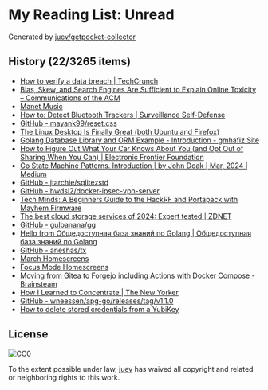 # My Reading List: Unread

Generated by [juev/getpocket-collector](https://github.com/juev/getpocket-collector)

## History (22/3265 items)

- [How to verify a data breach | TechCrunch](https://techcrunch.com/2024/03/15/how-to-verify-a-data-breach/)
- [Bias, Skew, and Search Engines Are Sufficient to Explain Online Toxicity – Communications of the ACM](https://cacm.acm.org/opinion/bias-skew-and-search-engines-are-sufficient-to-explain-online-toxicity/)
- [Manet Music](https://tilo.dev/manet/)
- [How to: Detect Bluetooth Trackers | Surveillance Self-Defense](https://ssd.eff.org/module/how-to-detect-bluetooth-trackers)
- [GitHub - mayank99/reset.css](https://github.com/mayank99/reset.css)
- [The Linux Desktop Is Finally Great (both Ubuntu and Firefox)](https://punkx.org/jackdoe/linux-desktop.html)
- [Golang Database Library and ORM Example - Introduction - gmhafiz Site](https://www.gmhafiz.com/blog/golang-database-library-orm-example-intro/)
- [How to Figure Out What Your Car Knows About You (and Opt Out of Sharing When You Can) | Electronic Frontier Foundation](https://www.eff.org/deeplinks/2024/03/how-figure-out-what-your-car-knows-about-you-and-opt-out-sharing-when-you-can)
- [Go State Machine Patterns. Introduction | by John Doak | Mar, 2024 | Medium](https://medium.com/@johnsiilver/go-state-machine-patterns-3b667f345b5e)
- [GitHub - jtarchie/sqlitezstd](https://github.com/jtarchie/sqlitezstd)
- [GitHub - hwdsl2/docker-ipsec-vpn-server](https://github.com/hwdsl2/docker-ipsec-vpn-server)
- [Tech Minds: A Beginners Guide to the HackRF and Portapack with Mayhem Firmware](https://www.rtl-sdr.com/tech-minds-a-beginners-guide-to-the-hackrf-and-portapack-with-mayhem-firmware/)
- [The best cloud storage services of 2024: Expert tested | ZDNET](https://www.zdnet.com/article/best-cloud-storage/)
- [GitHub - gulbanana/gg](https://github.com/gulbanana/gg)
- [Hello from Общедоступная база знаний по Golang | Общедоступная база знаний по Golang](https://golangreview.ru)
- [GitHub - aneshas/tx](https://github.com/aneshas/tx)
- [March Homescreens](https://www.tiffwhite.me/blog/march-homescreens)
- [Focus Mode Homescreens](https://www.tiffwhite.me/blog/focus-mode-homescreens)
- [Moving from Gitea to Forgejo including Actions with Docker Compose - Brainsteam](https://brainsteam.co.uk/2024/03/17/moving-from-gitea-to-forgejo-including-actions-with-docker-compose/)
- [How I Learned to Concentrate | The New Yorker](https://www.newyorker.com/culture/office-space/how-i-learned-to-concentrate)
- [GitHub - wneessen/apg-go/releases/tag/v1.1.0](https://github.com/wneessen/apg-go/releases/tag/v1.1.0)
- [How to delete stored credentials from a YubiKey](https://pifferi.info/how-to-delete-stored-credentials-from-a-yubikey/)

## License

[![CC0](https://mirrors.creativecommons.org/presskit/buttons/88x31/svg/cc-zero.svg)](https://creativecommons.org/publicdomain/zero/1.0/)

To the extent possible under law, [juev](https://github.com/juev) has waived all copyright and related or neighboring rights to this work.
